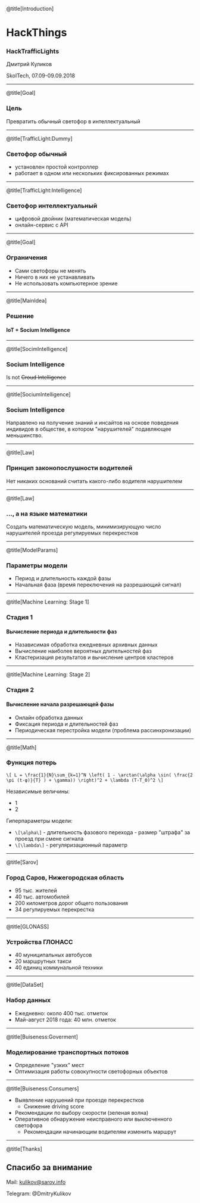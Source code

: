 @title[Introduction]
# HackThings
### HackTrafficLights

Дмитрий Куликов

SkolTech, 07.09-09.09.2018

---
@title[Goal]

### Цель
Превратить обычный светофор в интеллектуальный

---
@title[TrafficLight:Dummy]
### Светофор обычный
- установлен простой контроллер
- работает в одном или нескольких фиксированных режимах

---
@title[TrafficLight:Intelligence]
### Светофор интеллектуальный
- цифровой двойник (математическая модель)
- онлайн-сервис с API

---
@title[Goal]

### Ограничения
- Сами светофоры не менять
- Ничего в них не устанавливать
- Не использовать компьютерное зрение

---
@title[MainIdea]

### Решение
#### IoT + Socium Intelligence

---
@title[SocimIntelligence]
### Socium Intelligence

Is not ~~Croud Intelligence~~

---
@title[SociumIntelligence]
### Socium Intelligence

Направлено на получение знаний и инсайтов на основе поведения
индивидов в обществе, в котором "нарушителей" подавляющее
меньшинство.

---
@title[Law]
### Принцип законопослушности водителей

Нет никаких оснований считать какого-либо водителя нарушителем

---
@title[Law]
### ..., а на языке математики

Создать математическую модель, минимизирующую число нарушителей проезда регулируемых перекрестков

---
@title[ModelParams]

### Параметры модели
- Период и длительность каждой фазы
- Начальная фаза (время переключения на разрешающий сигнал)

---
@title[Machine Learning: Stage 1]

### Стадия 1
#### Вычисление периода и длительности фаз
- Назависимая обработка ежедневных архивных данных
- Вычисление наиболее вероятных длительностей фаз
- Кластеризация результатов и вычисление центров кластеров

---
@title[Machine Learning: Stage 2]

### Стадия 2
#### Вычисление начала разрешающей фазы
- Онлайн обработка данных
- Фиксация периода и длительностей фаз
- Периодическая перестройка модели (проблема рассинхронизации) 

---
@title[Math]

### Функция потерь
`\[
L = \frac{1}{N}\sum_{k=1}^N \left( 1 - \arctan(\alpha \sin( \frac{2 \pi (t-φ)}{T} ) + \gamma)) \right)^2 + \lambda (T-T_0)^2
\]`

Независимые величины:
- 1
- 2

Гиперпараметры модели:
- `\[\alpha\]` - длительность фазового перехода - размер "штрафа" за проезд при смене сигнала
- `\[\lambda\]` - регуляризационный параметр

---
@title[Sarov]
### Город Саров, Нижегородская область
- 95 тыс. жителей
- 40 тыс. автомобилей
- 200 километров дорог общего пользования
- 34 регулируемых перекрестка

---
@title[GLONASS]
### Устройства ГЛОНАСС
- 40 муниципальных автобусов
- 20 маршрутных такси
- 40 единиц коммунальной техники

---
@title[DataSet]
### Набор данных
- Ежедневно: около 400 тыс. отметок
- Май-август 2018 года: 40 млн. отметок

---
@title[Buiseness:Goverment]

### Моделирование транспортных потоков
- Определение "узких" мест
- Оптимизация работы совокупности светофорных объектов

---
@title[Buiseness:Consumers]

- Выявление нарушений при проезде перекрестков
  - Снижение driving score
- Рекомендации по выбору скорости (зеленая волна)
- Оперативное обнаружение неисправного или выключенного светофора
  - Рекомендации начинающим водителям изменить маршрут

---
@title[Thanks]
## Спасибо за внимание

Mail: kulikov@sarov.info

Telegram: @DmitryKulikov
